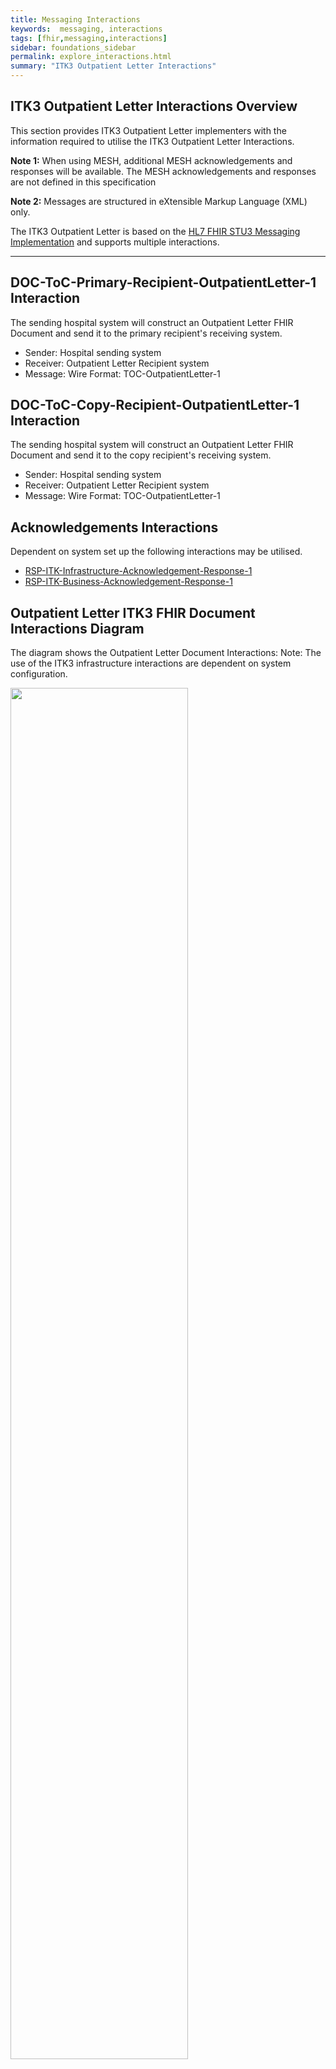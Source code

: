 ```yaml
---
title: Messaging Interactions
keywords:  messaging, interactions
tags: [fhir,messaging,interactions]
sidebar: foundations_sidebar
permalink: explore_interactions.html
summary: "ITK3 Outpatient Letter Interactions"
---
```





## ITK3 Outpatient Letter Interactions Overview ##
This section provides ITK3 Outpatient Letter implementers with the information required to utilise the ITK3 Outpatient Letter Interactions.

**Note 1:** When using MESH, additional MESH acknowledgements and responses will be available.  The MESH acknowledgements and responses are not defined in this specification

**Note 2:** Messages are structured in eXtensible Markup Language (XML) only.

The ITK3 Outpatient Letter is based on the [HL7 FHIR STU3 Messaging Implementation](http://hl7.org/fhir/messaging.html) and supports multiple interactions. 

---------
## DOC-ToC-Primary-Recipient-OutpatientLetter-1 Interaction ##

The sending hospital system will construct an Outpatient Letter FHIR Document and send it to the primary recipient's receiving system.

- Sender: Hospital sending system
- Receiver: Outpatient Letter Recipient system
- Message: Wire Format: TOC-OutpatientLetter-1

## DOC-ToC-Copy-Recipient-OutpatientLetter-1 Interaction ##

The sending hospital system will construct an Outpatient Letter FHIR Document and send it to the copy recipient's receiving system. 

- Sender: Hospital sending system
- Receiver: Outpatient Letter Recipient system
- Message: Wire Format: TOC-OutpatientLetter-1

## Acknowledgements Interactions ##

Dependent on system set up the following interactions may be utilised.


- <a href="https://nhsconnect.github.io/ITK3-FHIR-Messaging-Distribution/explore_interactions.html#rsp-itk-infrastructure-acknowledgement-response-1-interaction" target="_blank">RSP-ITK-Infrastructure-Acknowledgement-Response-1</a>
- <a href="https://nhsconnect.github.io/ITK3-FHIR-Messaging-Distribution/explore_interactions.html#rsp-itk-business-acknowledgement-response-1-interactions" target="_blank">RSP-ITK-Business-Acknowledgement-Response-1</a>

## Outpatient Letter ITK3 FHIR Document Interactions Diagram  ##

The diagram shows the Outpatient Letter Document Interactions: Note: The use of the ITK3 infrastructure interactions are dependent on system configuration.  


<img src="images/explore/ITK-Outpatientletter-FHIRInteractions.png" style="width:75%;max-width: 75%;">












